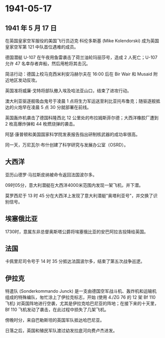 # 1941-05-17

## 1941 年 5 月 17 日

在英国皇家空军服役的美国飞行员迈克·科伦多斯基 (Mike Kolendorski)
成为英国皇家空军第 121 中队首位遇难的成员。

德国潜艇 U-107 在午夜用鱼雷袭击了荷兰油轮玛丽莎号，造成 2 人死亡；U-107
允许 47 名幸存者弃船，然后用枪将其击沉。

简洁行动：德国上校马克西米利安冯赫尔夫在 16:00 后在 Bir Wair 和 Musaid
附近地区发动反攻。

英国准将威廉·戈特将部队撤入埃及哈法亚山口，结束了进攻行动。

澳大利亚驱逐舰吸血鬼号于凌晨 1
点将生力军运送至利比亚托布鲁克；随驱逐舰抵达的火炮早在凌晨 5 点 30
分就部署在前线。

英国轰炸机袭击了德国科隆西北 12 公里处的布拉姆斯菲尔德；大西洋橡胶厂遭到
2 枚高爆炸弹和 44 枚燃烧弹的袭击。

阿瑟·康普顿和美国国家科学院发表报告指出研制核武器的成功率很高。

同一天，万尼瓦尔·布什创建了科学研究与发展办公室（OSRD）。

## 大西洋

亚历山德罗·马拉斯皮纳被命令返回法国波尔多。

09时05分，意大利潜艇在大西洋4000米范围内发现一架飞机，并下潜。

莫罗西尼于 13 时 45
分在大西洋上发现了意大利潜艇"奥塔利亚号"，并交换了识别信号。

## 埃塞俄比亚

1730时，意属东非总督奥斯塔公爵将埃塞俄比亚的安巴阿拉吉投降给英国。

## 法国

卡佩里尼司令号于 14 时 35 分抵达法国波尔多，结束了第五次战争巡逻。

## 伊拉克

特遣队 (Sonderkommando Junck)
是一支由德国空军战斗机、轰炸机和运输机组成的特殊编队，匆忙涂上了伊拉克标志，开始
(使用 4./ZG 76 的 12 架 Bf 110 飞机)
对英国阵地进行空袭，尤其是伊拉克哈巴尼亚的阵地；在接下来的十天里，Bf 110
飞机发动了袭击，在此过程中损失了几架飞机。

傍晚时分，来自巴勒斯坦的英国军队抵达哈巴尼亚。

日落之后，英国和殖民军队渡过幼发拉底河向费卢杰进发。


